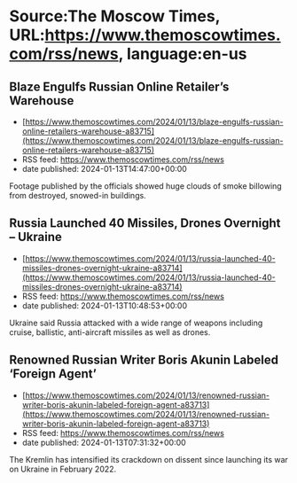 # Source:The Moscow Times, URL:https://www.themoscowtimes.com/rss/news, language:en-us

## Blaze Engulfs Russian Online Retailer’s Warehouse
 - [https://www.themoscowtimes.com/2024/01/13/blaze-engulfs-russian-online-retailers-warehouse-a83715](https://www.themoscowtimes.com/2024/01/13/blaze-engulfs-russian-online-retailers-warehouse-a83715)
 - RSS feed: https://www.themoscowtimes.com/rss/news
 - date published: 2024-01-13T14:47:00+00:00

Footage published by the officials showed huge clouds of smoke billowing from destroyed, snowed-in buildings.

## Russia Launched 40 Missiles, Drones Overnight – Ukraine
 - [https://www.themoscowtimes.com/2024/01/13/russia-launched-40-missiles-drones-overnight-ukraine-a83714](https://www.themoscowtimes.com/2024/01/13/russia-launched-40-missiles-drones-overnight-ukraine-a83714)
 - RSS feed: https://www.themoscowtimes.com/rss/news
 - date published: 2024-01-13T10:48:53+00:00

Ukraine said Russia attacked with a wide range of weapons including cruise, ballistic, anti-aircraft missiles as well as drones.

## Renowned Russian Writer Boris Akunin Labeled ‘Foreign Agent’
 - [https://www.themoscowtimes.com/2024/01/13/renowned-russian-writer-boris-akunin-labeled-foreign-agent-a83713](https://www.themoscowtimes.com/2024/01/13/renowned-russian-writer-boris-akunin-labeled-foreign-agent-a83713)
 - RSS feed: https://www.themoscowtimes.com/rss/news
 - date published: 2024-01-13T07:31:32+00:00

The Kremlin has intensified its crackdown on dissent since launching its war on Ukraine in February 2022.

